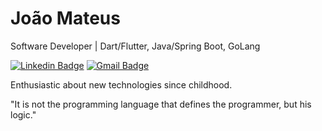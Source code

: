 # João Mateus

Software Developer | Dart/Flutter, Java/Spring Boot, GoLang

[![Linkedin Badge](https://img.shields.io/badge/mateusgcoelho-6c25be?style=flat-square&logo=Linkedin&logoColor=white&link=https://www.linkedin.com/in/mateusgcoelho/)](https://www.linkedin.com/in/mateusgcoelho/) 
[![Gmail Badge](https://img.shields.io/badge/-mateusgamescoelho547@gmail.com-6c25be?style=flat-square&logo=Gmail&logoColor=white&link=mailto:mateusgamescoelho547@gmail.com)](mailto:mateusgamescoelho547@gmail.com)

Enthusiastic about new technologies since childhood.

"It is not the programming language that defines the programmer, but his logic."

